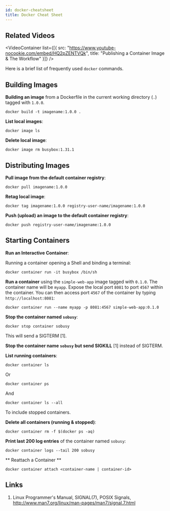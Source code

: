 ```yaml
---
id: docker-cheatsheet
title: Docker Cheat Sheet
---
```


## Related Videos

<VideoContainer
  list={[{
    src: "https://www.youtube-nocookie.com/embed/HQ2pZENTVQk",
    title: "Publishing a Container Image & The Workflow"
  }]}
/>

Here is a brief list of frequently used `docker` commands.

## Building Images

**Building an image** from a Dockerfile in the current working directory (`.`) tagged with `1.0.0`.

    docker build -t imagename:1.0.0 .

**List local images**:

    docker image ls

**Delete local image**:

    docker image rm busybox:1.31.1

## Distributing Images

**Pull image from the default container registry**:

    docker pull imagename:1.0.0

**Retag local image**:

    docker tag imagename:1.0.0 registry-user-name/imagename:1.0.0

**Push (upload) an image to the default container registry**:

    docker push registry-user-name/imagename:1.0.0

## Starting Containers

**Run an Interactive Container**:

Running a container opening a Shell and binding a terminal:

    docker container run -it busybox /bin/sh

**Run a container** using the `simple-web-app` image tagged with `0.1.0`. The container name will be `myapp`. Expose the local port `8081` to port `4567` within the container. You can then access port `4567` of the container by typing `http://localhost:8081`:

    docker container run --name myapp -p 8081:4567 simple-web-app:0.1.0

**Stop the container named `sobusy`**:

    docker stop container sobusy

This will send a SIGTERM [1].

**Stop the container name `sobusy` but send SIGKILL** [1] instead of SIGTERM.

**List running containers**:

    docker container ls

Or

    docker container ps

And

    docker container ls --all

To include stopped containers.

**Delete all containers (running & stopped)**:

    docker container rm -f $(docker ps -aq)

**Print last 200 log entries** of the container named `sobusy`:

    docker container logs --tail 200 sobusy

** Reattach a Container **

    docker container attach <container-name | container-id>

## Links

1. Linux Programmer's Manual, SIGNAL(7), POSIX Signals, http://www.man7.org/linux/man-pages/man7/signal.7.html
